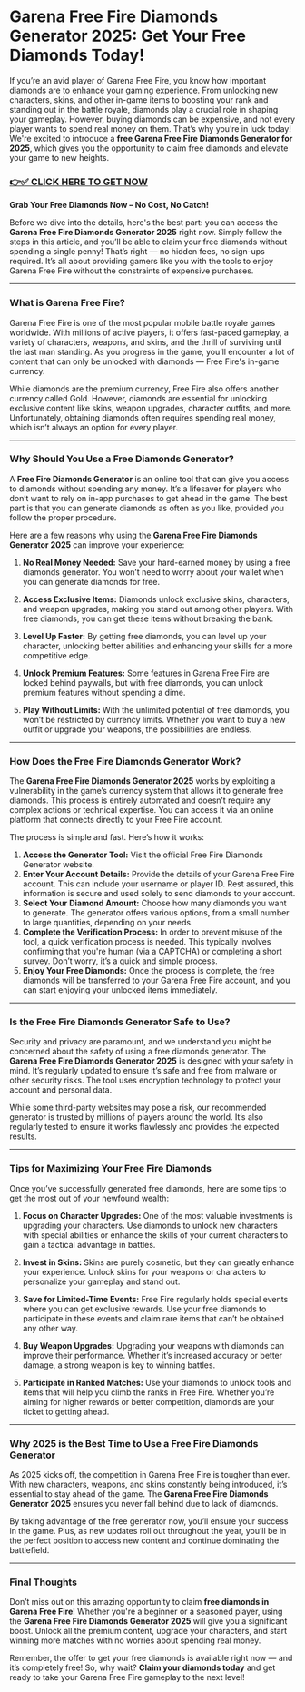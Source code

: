 # Garena Free Fire Diamonds Generator 2025: Get Your Free Diamonds Today!

If you’re an avid player of Garena Free Fire, you know how important diamonds are to enhance your gaming experience. From unlocking new characters, skins, and other in-game items to boosting your rank and standing out in the battle royale, diamonds play a crucial role in shaping your gameplay. However, buying diamonds can be expensive, and not every player wants to spend real money on them. That’s why you’re in luck today! We're excited to introduce a **free Garena Free Fire Diamonds Generator for 2025**, which gives you the opportunity to claim free diamonds and elevate your game to new heights.

### [👉✅ CLICK HERE TO GET NOW](https://freerewards.xyz/free/fire/go/)

**Grab Your Free Diamonds Now – No Cost, No Catch!**

Before we dive into the details, here's the best part: you can access the **Garena Free Fire Diamonds Generator 2025** right now. Simply follow the steps in this article, and you’ll be able to claim your free diamonds without spending a single penny! That’s right — no hidden fees, no sign-ups required. It’s all about providing gamers like you with the tools to enjoy Garena Free Fire without the constraints of expensive purchases.

---

### What is Garena Free Fire?

Garena Free Fire is one of the most popular mobile battle royale games worldwide. With millions of active players, it offers fast-paced gameplay, a variety of characters, weapons, and skins, and the thrill of surviving until the last man standing. As you progress in the game, you’ll encounter a lot of content that can only be unlocked with diamonds — Free Fire's in-game currency.

While diamonds are the premium currency, Free Fire also offers another currency called Gold. However, diamonds are essential for unlocking exclusive content like skins, weapon upgrades, character outfits, and more. Unfortunately, obtaining diamonds often requires spending real money, which isn’t always an option for every player.

---

### Why Should You Use a Free Diamonds Generator?

A **Free Fire Diamonds Generator** is an online tool that can give you access to diamonds without spending any money. It’s a lifesaver for players who don’t want to rely on in-app purchases to get ahead in the game. The best part is that you can generate diamonds as often as you like, provided you follow the proper procedure.

Here are a few reasons why using the **Garena Free Fire Diamonds Generator 2025** can improve your experience:

1. **No Real Money Needed:** Save your hard-earned money by using a free diamonds generator. You won’t need to worry about your wallet when you can generate diamonds for free.
   
2. **Access Exclusive Items:** Diamonds unlock exclusive skins, characters, and weapon upgrades, making you stand out among other players. With free diamonds, you can get these items without breaking the bank.

3. **Level Up Faster:** By getting free diamonds, you can level up your character, unlocking better abilities and enhancing your skills for a more competitive edge.

4. **Unlock Premium Features:** Some features in Garena Free Fire are locked behind paywalls, but with free diamonds, you can unlock premium features without spending a dime.

5. **Play Without Limits:** With the unlimited potential of free diamonds, you won’t be restricted by currency limits. Whether you want to buy a new outfit or upgrade your weapons, the possibilities are endless.

---

### How Does the Free Fire Diamonds Generator Work?

The **Garena Free Fire Diamonds Generator 2025** works by exploiting a vulnerability in the game’s currency system that allows it to generate free diamonds. This process is entirely automated and doesn’t require any complex actions or technical expertise. You can access it via an online platform that connects directly to your Free Fire account.

The process is simple and fast. Here’s how it works:

1. **Access the Generator Tool:** Visit the official Free Fire Diamonds Generator website.
2. **Enter Your Account Details:** Provide the details of your Garena Free Fire account. This can include your username or player ID. Rest assured, this information is secure and used solely to send diamonds to your account.
3. **Select Your Diamond Amount:** Choose how many diamonds you want to generate. The generator offers various options, from a small number to large quantities, depending on your needs.
4. **Complete the Verification Process:** In order to prevent misuse of the tool, a quick verification process is needed. This typically involves confirming that you're human (via a CAPTCHA) or completing a short survey. Don’t worry, it’s a quick and simple process.
5. **Enjoy Your Free Diamonds:** Once the process is complete, the free diamonds will be transferred to your Garena Free Fire account, and you can start enjoying your unlocked items immediately.

---

### Is the Free Fire Diamonds Generator Safe to Use?

Security and privacy are paramount, and we understand you might be concerned about the safety of using a free diamonds generator. The **Garena Free Fire Diamonds Generator 2025** is designed with your safety in mind. It’s regularly updated to ensure it’s safe and free from malware or other security risks. The tool uses encryption technology to protect your account and personal data.

While some third-party websites may pose a risk, our recommended generator is trusted by millions of players around the world. It’s also regularly tested to ensure it works flawlessly and provides the expected results. 

---

### Tips for Maximizing Your Free Fire Diamonds

Once you’ve successfully generated free diamonds, here are some tips to get the most out of your newfound wealth:

1. **Focus on Character Upgrades:** One of the most valuable investments is upgrading your characters. Use diamonds to unlock new characters with special abilities or enhance the skills of your current characters to gain a tactical advantage in battles.
   
2. **Invest in Skins:** Skins are purely cosmetic, but they can greatly enhance your experience. Unlock skins for your weapons or characters to personalize your gameplay and stand out.

3. **Save for Limited-Time Events:** Free Fire regularly holds special events where you can get exclusive rewards. Use your free diamonds to participate in these events and claim rare items that can’t be obtained any other way.

4. **Buy Weapon Upgrades:** Upgrading your weapons with diamonds can improve their performance. Whether it’s increased accuracy or better damage, a strong weapon is key to winning battles.

5. **Participate in Ranked Matches:** Use your diamonds to unlock tools and items that will help you climb the ranks in Free Fire. Whether you’re aiming for higher rewards or better competition, diamonds are your ticket to getting ahead.

---

### Why 2025 is the Best Time to Use a Free Fire Diamonds Generator

As 2025 kicks off, the competition in Garena Free Fire is tougher than ever. With new characters, weapons, and skins constantly being introduced, it’s essential to stay ahead of the game. The **Garena Free Fire Diamonds Generator 2025** ensures you never fall behind due to lack of diamonds.

By taking advantage of the free generator now, you’ll ensure your success in the game. Plus, as new updates roll out throughout the year, you’ll be in the perfect position to access new content and continue dominating the battlefield.

---

### Final Thoughts

Don’t miss out on this amazing opportunity to claim **free diamonds in Garena Free Fire**! Whether you're a beginner or a seasoned player, using the **Garena Free Fire Diamonds Generator 2025** will give you a significant boost. Unlock all the premium content, upgrade your characters, and start winning more matches with no worries about spending real money.

Remember, the offer to get your free diamonds is available right now — and it’s completely free! So, why wait? **Claim your diamonds today** and get ready to take your Garena Free Fire gameplay to the next level!
